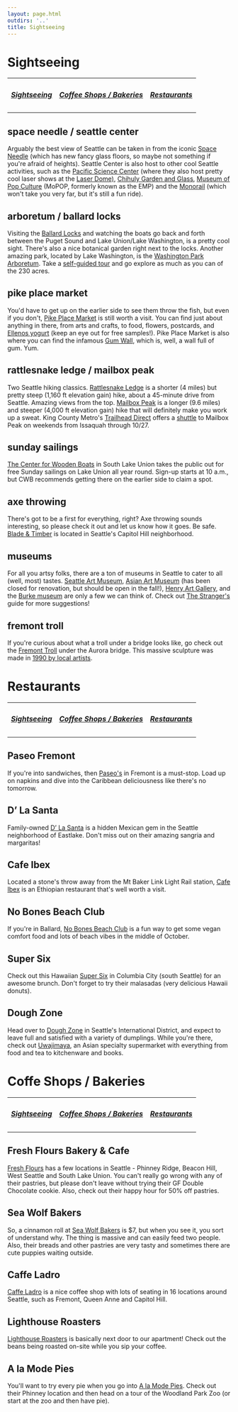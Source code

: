 ```yaml
---
layout: page.html
outdirs: '..'
title: Sightseeing
---
```


<!-- SIGTHSEEING -->
	
<h1 id="sightseeing">Sightseeing</h1>
<table class="center">
	<tr>
		<th>
			<h5><a href='#sightseeing' class='sightseeing-sustenance'>Sightseeing</a></h5>
		</th>
		<th>
			<h5><a href='#coffee' class='sightseeing-sustenance'>Coffee Shops / Bakeries</a></h5>
		</th>
		<th>
			<h5><a href='#restaurants' class='sightseeing-sustenance'>Restaurants</a></h5>
		</th>
	</tr>
</table>

<div class='info'>
	<h2>space needle / seattle center</h2>
		<p>Arguably the best view of Seattle can be taken in from the iconic <a href="https://www.spaceneedle.com/" target="_blank">Space Needle</a> (which has new fancy glass floors, so maybe not something if you're afraid of heights). Seattle Center is also host to other cool Seattle activities, such as the <a href="https://www.pacificsciencecenter.org/" target="_blank">Pacific Science Center</a> (where they also host pretty cool laser shows at the <a href="https://www.pacificsciencecenter.org/laser-dome/" target="_blank">Laser Dome)</a>, <a href="https://www.chihulygardenandglass.com/" target="_blank">Chihuly Garden and Glass</a>, <a href="https://www.mopop.org/" target="_blank">Museum of Pop Culture</a> (MoPOP, formerly known as the EMP) and the <a href="https://www.seattlemonorail.com/" target="_blank">Monorail</a> (which won't take you very far, but it's still a fun ride).</p>
</div>

<div class='info'>
	<h2>arboretum / ballard locks</h2>
		<p>Visiting the <a href="http://www.myballard.com/ballard-locks-seattle/" target="_blank">Ballard Locks</a> and watching the boats go back and forth between the Puget Sound and Lake Union/Lake Washington, is a pretty cool sight. There's also a nice botanical garden right next to the locks. Another amazing park, located by Lake Washington, is the <a href="https://botanicgardens.uw.edu/washington-park-arboretum/" target="_blank">Washington Park Arboretum</a>. Take a <a href="https://botanicgardens.uw.edu/washington-park-arboretum/activities/self-guided-tours/" target="_blank">self-guided tour</a> and go explore as much as you can of the 230 acres.</p>
</div>

<div class='info'>
	<h2>pike place market</h2>
		<p>You'd have to get up on the earlier side to see them throw the fish, but even if you don't, <a href="http://pikeplacemarket.org/" target="_blank">Pike Place Market</a> is still worth a visit. You can find just about anything in there, from arts and crafts, to food, flowers, postcards, and <a href="https://ellenos.com/" target="_blank">Ellenos yogurt</a> (keep an eye out for free samples!). Pike Place Market is also where you can find the infamous <a href="https://en.wikipedia.org/wiki/Gum_Wall" target="_blank">Gum Wall</a>, which is, well, 
		a wall full of gum. Yum.</p>
</div>

<div class='info'>
	<h2>rattlesnake ledge / mailbox peak</h2>
		<p>Two Seattle hiking classics. <a href="https://www.wta.org/go-hiking/hikes/rattle-snake-ledge" target="_blank">Rattlesnake Ledge</a> is a shorter (4 miles) but pretty steep (1,160 ft elevation gain) hike, about a 45-minute drive from Seattle. Amazing views from the top. <a href="https://www.wta.org/go-hiking/hikes/mailbox-peak" target="_blank">Mailbox Peak</a> is a longer (9.6 miles) and steeper (4,000 ft elevation gain) hike that will definitely make you work up a sweat. King County Metro's <a href="https://kingcounty.gov/depts/transportation/metro/schedules-maps/trailhead-issaquah-alps.aspx" target="_blank">Trailhead Direct</a> offers a <a href="https://www.kingcounty.gov/depts/transportation/metro/schedules-maps/trailhead-mailbox-peak.aspx" target="_blank">shuttle</a> to Mailbox Peak on weekends from Issaquah through 10/27.</p>
</div>



<div class='info'>
	<h2>sunday sailings</h2>
		<p><a href="https://www.cwb.org/public-sail" target="_blank">The Center for Wooden Boats</a> in South Lake Union takes the public out for free Sunday sailings on Lake Union all year round. Sign-up starts at 10 a.m., but CWB recommends getting there on the earlier side to claim a spot.</p>
</div>

<div class='info'>
	<h2>axe throwing</h2>
		<p>There's got to be a first for everything, right? Axe throwing sounds interesting, so please check it out and let us know how it goes. Be safe. <a href="https://bladeandtimber.com/" target="_blank">Blade & Timber</a> is located in Seattle's Capitol Hill neighborhood.</p>
</div>



<div class='info'>
	<h2>museums</h2>
		<p>For all you artsy folks, there are a ton of museums in Seattle to cater to all (well, most) tastes. <a href="http://www.seattleartmuseum.org/" target="_blank">Seattle Art Museum</a>, <a href="http://www.seattleartmuseum.org/visit/asian-art-museum" target="_blank">Asian Art Museum</a> (has been closed for renovation, but should be open in the fall!), <a href="https://henryart.org/" target="_blank">Henry Art Gallery</a>, and the <a href="https://www.burkemuseum.org/" target="_blank">Burke museum</a> are only a few we can think of. Check out <a href="https://www.thestranger.com/visitors-guide/2017/05/10/25131756/the-strangers-guide-to-the-best-places-to-see-art-in-seattle" target="_blank">The Stranger's</a> guide for more suggestions!</p>
</div>

<div class='info'>
	<h2>fremont troll</h2>
		<p>If you're curious about what a troll under a bridge looks like, go check out the <a href="https://www.google.com/maps/place/Fremont+Troll/@47.651246,-122.3498699,17z/data=!3m1!4b1!4m5!3m4!1s0x5490150128a784bd:0x9ddb04f1ce7199df!8m2!3d47.651246!4d-122.3476812" target="_blank">Fremont Troll</a> under the Aurora bridge. This massive sculpture was made in <a href="https://en.wikipedia.org/wiki/Fremont_Troll" target="_blank">1990 by local artists</a>.</p>
</div>

<!-- RESTAURANTS -->
<h1 id="restaurants">Restaurants</h1>
<table class="center">
	<tr>
		<th>
			<h5><a href='#sightseeing' class='sightseeing-sustenance'>Sightseeing</a></h5>
		</th>
		<th>
			<h5><a href='#coffee' class='sightseeing-sustenance'>Coffee Shops / Bakeries</a></h5>
		</th>
		<th>
			<h5><a href='#restaurants' class='sightseeing-sustenance'>Restaurants</a></h5>
		</th>
	</tr>
</table>

<div class='info'>
	<h2>Paseo Fremont</h2>
		<p>If you're into sandwiches, then <a href="https://www.paseorestaurants.com/paseo-fremont" target="_blank">Paseo's</a> in Fremont is a must-stop. Load up on napkins and dive into the Caribbean deliciousness like there's no tomorrow.</p>
</div>

<div class='info'>
	<h2>D’ La Santa</h2>
		<p>Family-owned <a href="https://dlasanta.com/" target="_blank">D’ La Santa</a> is a hidden Mexican gem in the Seattle neighborhood of Eastlake. Don't miss out on their amazing sangria and margaritas!</p>
</div>


<div class='info'>
	<h2>Cafe Ibex</h2>
		<p>Located a stone's throw away from the Mt Baker Link Light Rail station, <a href="https://www.google.com/maps/place/Cafe+Ibex/@47.5754453,-122.3001261,16.57z/data=!4m5!3m4!1s0x54906a64eb64e6c5:0xf71a37f47f3ac0d5!8m2!3d47.5742189!4d-122.2973792" target="_blank">Cafe Ibex</a> is an Ethiopian restaurant that's well worth a visit.</p>
</div>

<div class='info'>
	<h2>No Bones Beach Club</h2>
		<p>If you're in Ballard, <a href="https://nobonesbeachclub.com/" target="_blank">No Bones Beach Club</a> is a fun way to get some vegan comfort food and lots of beach vibes in the middle of October.</p>
</div>

<div class='info'>
	<h2>Super Six</h2>
		<p>Check out this Hawaiian <a href="http://www.supersixseattle.com/" target="_blank">Super Six</a> in Columbia City (south Seattle) for an awesome brunch. Don't forget to try their malasadas (very delicious Hawaii donuts).</p>
</div>

<div class='info'>
	<h2>Dough Zone</h2>
		<p>Head over to <a href="https://www.doughzonedumplinghouse.com/" target="_blank">Dough Zone</a> in Seattle's International District, and expect to leave full and satisfied with a variety of dumplings. While you're there, check out <a href="https://www.uwajimaya.com/" target="_blank">Uwajimaya</a>, an Asian specialty supermarket with everything from food and tea to kitchenware and books.</p>
</div>



<!-- COFFEE SHOPS / BAKERIES -->
<h1 id="coffee">Coffe Shops / Bakeries</h1>
<table class="center">
	<tr>
		<th>
			<h5><a href='#sightseeing' class='sightseeing-sustenance'>Sightseeing</a></h5>
		</th>
		<th>
			<h5><a href='#coffee' class='sightseeing-sustenance'>Coffee Shops / Bakeries</a></h5>
		</th>
		<th>
			<h5><a href='#restaurants' class='sightseeing-sustenance'>Restaurants</a></h5>
		</th>
	</tr>
</table>

<div class='info'>
	<h2>Fresh Flours Bakery & Cafe</h2>
		<p><a href="http://www.freshfloursseattle.com/" target="_blank">Fresh Flours</a> has a few locations in Seattle - Phinney Ridge, Beacon Hill, West Seattle and South Lake Union. You can't really go wrong with any of their pastries, but please don't leave without trying their GF Double Chocolate cookie. Also, check out their happy hour for 50% off pastries.</p>
</div>

<div class='info'>
	<h2>Sea Wolf Bakers</h2>
		<p>So, a cinnamon roll at <a href="https://www.seawolfbakers.com/" target="_blank">Sea Wolf Bakers</a> is $7, but when you see it, you sort of understand why. The thing is massive and can easily feed two people. Also, their breads and other pastries are very tasty and sometimes there are cute puppies waiting outside.</p>
</div>

<div class='info'>
	<h2>Caffe Ladro</h2>
		<p><a href="https://caffeladro.com/" target="_blank">Caffe Ladro</a> is a nice coffee shop with lots of seating in 16 locations around Seattle, such as Fremont, Queen Anne and Capitol Hill.</p>
</div>

<div class='info'>
	<h2>Lighthouse Roasters</h2>
		<p><a href="https://lighthouseroasters.com/" target="_blank">Lighthouse Roasters</a> is basically next door to our apartment! Check out the beans being roasted on-site while you sip your coffee.</p>
</div>

<div class='info'>
	<h2>A la Mode Pies</h2>
		<p>You'll want to try every pie when you go into <a href="https://www.alamodeseattle.com/" target="_blank">A la Mode Pies</a>. Check out their Phinney location and then head on a tour of the Woodland Park Zoo (or start at the zoo and then have pie).</p>
</div>


<!-- organized activities? 
other activities: 

columbia tower ferris wheel
go see a show, what's playing?
ferries - bainbridge, vashon, whidbey



-->